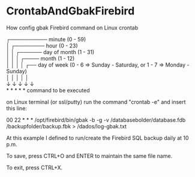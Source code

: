 # CrontabAndGbakFirebird
How config gbak Firebird command on Linux crontab




  ┌────────── minute (0 - 59)<br>
  │ ┌──────── hour (0 - 23)<br>
  │ │ ┌────── day of month (1 - 31)<br>
  │ │ │ ┌──── month (1 - 12)<br>
  │ │ │ │ ┌── day of week (0 - 6 => Sunday - Saturday, or 1 - 7 => Monday - Sunday)<br>
  │ │ │ │ │<br>
  ↓ ↓ ↓ ↓ ↓<br>
  &#42; * * * * command to be executed
 
 
on Linux terminal (or ssl/putty) run the command "crontab -e" and insert this line:

00 22 * * * /opt/firebird/bin/gbak -b -g -v /databasebolder/database.fdb /backupfolder/backup.fbk > /dados/log-gbak.txt

At this example I defined to run/create the Firebird SQL backup daily at 10 p.m. 


To save, press CTRL+O and ENTER to maintain the same file name.

To exit, press CTRL+X.
